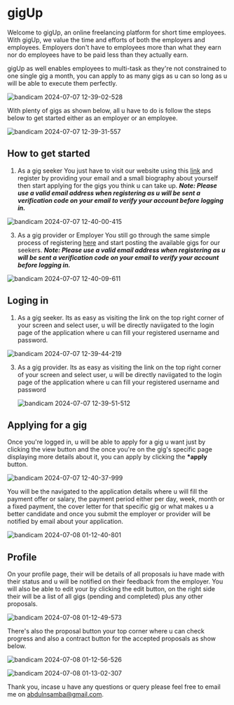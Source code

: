 # gigUp

Welcome to gigUp, an online freelancing platform for short time employees. With gigUp, we value the time and efforts of both the employers and employees. Employers don't have to employees more than what they earn nor do employees have to be paid less than they actually earn.

gigUp as well enables employees to multi-task as they're not constrained to one single gig a month, you can apply to as many gigs as u can so long as u will be able to execute them perfectly.

![bandicam 2024-07-07 12-39-02-528](https://github.com/Abdul17rahman/gigUp/assets/29124204/61a9cb03-8461-4630-86f3-37f82d5f403c)

With plenty of gigs as shown below, all u have to do is follow the steps below to get started either as an employer or an employee.

![bandicam 2024-07-07 12-39-31-557](https://github.com/Abdul17rahman/gigUp/assets/29124204/3ed12ff8-2a3e-426f-967d-d71c82d41d2a)

## How to get started

1. As a gig seeker
   You just have to visit our website using this [link](www.gigup.com) and register by providing your email and a small biography about yourself then start applying for the gigs you think u can take up.
   **_Note: Please use a valid email address when registering as u will be sent a verification code on your email to verify your account before logging in._**

![bandicam 2024-07-07 12-40-00-415](https://github.com/Abdul17rahman/gigUp/assets/29124204/fa48fc6f-8dac-4c4f-b0a6-0a0dd5cc3cfa)

3. As a gig provider or Employer
   You still go through the same simple process of registering [here](www.gigup.com) and start posting the available gigs for our seekers.
   **_Note: Please use a valid email address when registering as u will be sent a verification code on your email to verify your account before logging in._**

![bandicam 2024-07-07 12-40-09-611](https://github.com/Abdul17rahman/gigUp/assets/29124204/4669ecdf-4728-4e1c-8471-16eecf4b53a5)

## Loging in

1. As a gig seeker.
   Its as easy as visiting the link on the top right corner of your screen and select user, u will be directly naviigated to the login page of the application where u can fill your registered username and password.

![bandicam 2024-07-07 12-39-44-219](https://github.com/Abdul17rahman/gigUp/assets/29124204/c4b14b36-f715-4f36-9607-c36628d5151a)

3. As a gig provider.
   Its as easy as visiting the link on the top right corner of your screen and select user, u will be directly naviigated to the login page of the application where u can fill your registered username and password

   ![bandicam 2024-07-07 12-39-51-512](https://github.com/Abdul17rahman/gigUp/assets/29124204/d3ce0fba-1b56-418c-a803-57260d267108)

## Applying for a gig

Once you're logged in, u will be able to apply for a gig u want just by clicking the view button and the once you're on the gig's specific page displaying more details about it, you can apply by clicking the **\*apply** button.

![bandicam 2024-07-07 12-40-37-999](https://github.com/Abdul17rahman/gigUp/assets/29124204/fb32bfeb-9b70-4a45-b9c3-049cb133f6f8)

You will be the navigated to the application details where u will fill the payment offer or salary, the payment period either per day, week, month or a fixed payment, the cover letter for that specific gig or what makes u a better candidate and once you submit the employer or provider will be notified by email about your application.

![bandicam 2024-07-08 01-12-40-801](https://github.com/Abdul17rahman/gigUp/assets/29124204/b902cd24-efe7-4b9f-9f1b-dc5f6edcd1db)

## Profile

On your profile page, their will be details of all proposals iu have made with their status and u will be notified on their feedback from the employer. You will also be able to edit your by clicking the edit button, on the right side their will be a list of all gigs (pending and completed) plus any other proposals.

![bandicam 2024-07-08 01-12-49-573](https://github.com/Abdul17rahman/gigUp/assets/29124204/0879c2ce-5858-48ee-b203-2b1f5bafd32a)

There's also the proposal button your top corner where u can check progress and also a contract button for the accepted proposals as show below.

![bandicam 2024-07-08 01-12-56-526](https://github.com/Abdul17rahman/gigUp/assets/29124204/6af6034e-7e9b-4fa7-aa67-19f62d8abe34)

![bandicam 2024-07-08 01-13-02-307](https://github.com/Abdul17rahman/gigUp/assets/29124204/1c09c470-e63f-46a7-8b8d-c2bb46e689eb)

Thank you, incase u have any questions or query please feel free to email me on abdulnsamba@gmail.com.
